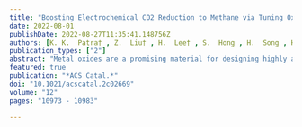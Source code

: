```yaml
---
title: "Boosting Electrochemical CO2 Reduction to Methane via Tuning Oxygen Vacancy Concentration and Surface Termination on a Copper/Ceria Catalyst"
date: 2022-08-01
publishDate: 2022-08-27T11:35:41.148756Z
authors: [K. K.  Patra† , Z.  Liu† , H.  Lee† , S.  Hong , H.  Song , H. G.  Abbas , Y.  Kwon* , <b>S.  Ringe*</b> , J.  Oh* ]
publication_types: ["2"]
abstract: "Metal oxides are a promising material for designing highly active and selective catalysts for the electrochemical reduction of carbon dioxide (CO<sub>2</sub>RR). Here, we designed a Cu/ceria catalyst with high selectivity of methane production at single-atomic Cu active sites. Using this, we report favorable design concepts that push the product selectivity of methane formation by combining detailed structural analysis, density functional theory (DFT), in situ Raman spectroscopy, and electrochemical measurements. We demonstrate that a higher concentration of oxygen vacancies on the catalyst surface, resulting from more available Cu<sup>+</sup> sites, enables high selectivity for methane formation during CO<sub>2</sub>RR and can be controlled by the calcination temperature. The DFT calculation and in situ Raman studies indicate that pH controls the surface termination; a more alkaline pH generates hydroxylated surface motifs with more active sites for the hydrogen evolution reaction. These findings provide insights into designing an efficient metal oxide electrocatalyst by controlling the atomic structure via the reaction environment and synthesis conditions."
featured: true
publication: "*ACS Catal.*"
doi: "10.1021/acscatal.2c02669"
volume: "12"
pages: "10973 - 10983"

---
```


